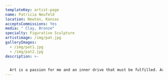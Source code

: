 ```yaml
---
templateKey: artist-page
name: Patricia Neufeld
location: Newton, Kansas
acceptsCommissions: Yes
media: " Clay, Bronze"
specialty: Figurative Sculpture
artistimage: /img/pat.jpg
galleryImages:
  - /img/pat1.jpg
  - /img/pat2.jpg
description: >-
  

  Art is a passion for me and an inner drive that must be fulfilled. Art is many things to many people. It may ignite a memory, give hope to a dream or simply provide visual pleasure. For me, time spent creating is a time to think—to realize new agendas and revisit the past. Through sculpting, I attempt to capture a moment of human expression. This process reassures me that life is indeed good! Whether making representational sculpture or decorative hand-built ceramics, I enjoy the materials and the process of bringing a piece of art to life —using design and texture to produce an object that may rekindle an awareness, affirm an understanding or clearly make the world a more pleasant place in which to live!
---
```

